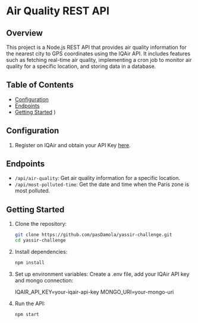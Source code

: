 # Air Quality REST API

## Overview

This project is a Node.js REST API that provides air quality information for the nearest city to GPS coordinates using the IQAir API. It includes features such as fetching real-time air quality, implementing a cron job to monitor air quality for a specific location, and storing data in a database.

## Table of Contents

- [Configuration](#configuration)
- [Endpoints](#endpoints)
- [Getting Started](#getting-started)
  )

## Configuration

1. Register on IQAir and obtain your API Key [here](https://www.iqair.com/fr/dashboard/api).

## Endpoints

- `/api/air-quality`: Get air quality information for a specific location.
- `/api/most-polluted-time`: Get the date and time when the Paris zone is most polluted.

## Getting Started

1. Clone the repository:

   ```bash
   git clone https://github.com/pasDamola/yassir-challenge.git
   cd yassir-challenge
   ```

2. Install dependencies:

   ```bash
   npm install
   ```

3. Set up environment variables:
   Create a .env file, add your IQAir API key and mongo connection:

   IQAIR_API_KEY=your-iqair-api-key
   MONGO_URI=your-mongo-uri

4. Run the API:

   ```bash
   npm start
   ```
